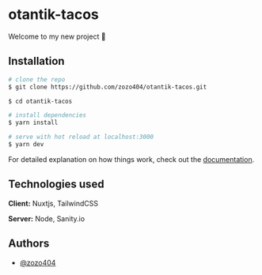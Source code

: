 # otantik-tacos
Welcome to my new project 👋

<!-- Access: [zozoy.fr](https://zozoy.fr) -->
## Installation

```bash
# clone the repo
$ git clone https://github.com/zozo404/otantik-tacos.git

$ cd otantik-tacos

# install dependencies
$ yarn install

# serve with hot reload at localhost:3000
$ yarn dev

```

For detailed explanation on how things work, check out the [documentation](https://nuxtjs.org).


## Technologies used

**Client:** Nuxtjs, TailwindCSS

**Server:** Node, Sanity.io


## Authors

- [@zozo404](https://www.github.com/zozo404)